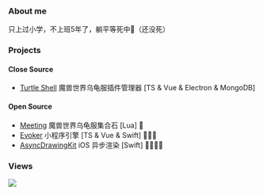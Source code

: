 ### About me

只上过小学，不上班5年了，躺平等死中👴（还没死）

### Projects 
#### Close Source
- [Turtle Shell](https://plashspeed.top/turtle) 魔兽世界乌龟服插件管理器 [TS & Vue & Electron & MongoDB]

#### Open Source
- [Meeting](https://github.com/yizhi996/Meeting) 魔兽世界乌龟服集合石 [Lua] 💩
- [Evoker](https://github.com/yizhi996/Evoker) 小程序引擎 [TS & Vue & Swift] 💩💩💩
- [AsyncDrawingKit](https://github.com/yizhi996/AsyncDrawingKit) iOS 异步渲染 [Swift] 💩💩💩💩

### Views

![](https://profile-counter.glitch.me/yizhi996/count.svg)

